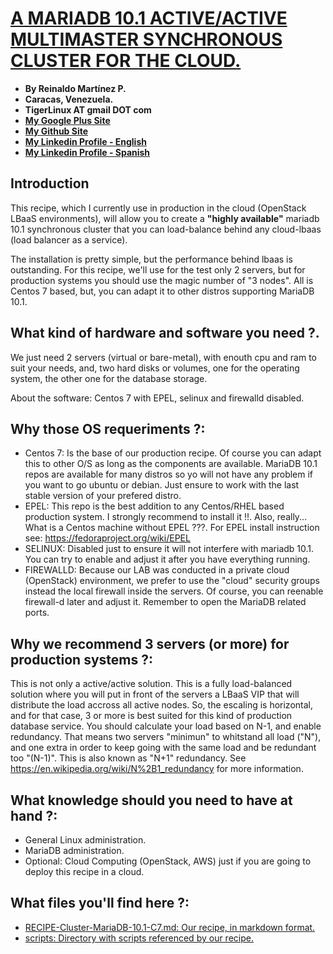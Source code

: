 # [A MARIADB 10.1 ACTIVE/ACTIVE MULTIMASTER SYNCHRONOUS CLUSTER FOR THE CLOUD.](http://tigerlinux.github.io)

- **By Reinaldo Martínez P.**
- **Caracas, Venezuela.**
- **TigerLinux AT gmail DOT com**
- **[My Google Plus Site](https://plus.google.com/+ReinaldoMartinez)**
- **[My Github Site](https://github.com/tigerlinux)**
- **[My Linkedin Profile - English](https://ve.linkedin.com/in/tigerlinux/en)**
- **[My Linkedin Profile - Spanish](https://ve.linkedin.com/in/tigerlinux/es)**


## Introduction

This recipe, which I currently use in production in the cloud (OpenStack LBaaS environments), will allow you to create a **"highly available"** mariadb 10.1 synchronous cluster that you can load-balance behind any cloud-lbaas (load balancer as a service).

The installation is pretty simple, but the performance behind lbaas is outstanding. For this recipe, we'll use for the test only 2 servers, but for production systems you should use the magic number of "3 nodes". All is Centos 7 based, but, you can adapt it to other distros supporting MariaDB 10.1.

## What kind of hardware and software you need ?.

We just need 2 servers (virtual or bare-metal), with enouth cpu and ram to suit your needs, and, two hard disks or volumes, one for the operating system, the other one for the database storage.

About the software: Centos 7 with EPEL, selinux and firewalld disabled.

## Why those OS requeriments ?:

* Centos 7: Is the base of our production recipe. Of course you can adapt this to other O/S as long as the components are available. MariaDB 10.1 repos are available for many distros so yo will not have any problem if you want to go ubuntu or debian. Just ensure to work with the last stable version of your prefered distro.
* EPEL: This repo is the best addition to any Centos/RHEL based production system. I strongly recommend to install it !!. Also, really... What is a Centos machine without EPEL ???. For EPEL install instruction see: https://fedoraproject.org/wiki/EPEL
* SELINUX: Disabled just to ensure it will not interfere with mariadb 10.1. You can try to enable and adjust it after you have everything running.
* FIREWALLD: Because our LAB was conducted in a private cloud (OpenStack) environment, we prefer to use the "cloud" security groups instead the local firewall inside the servers. Of course, you can reenable firewall-d later and adjust it. Remember to open the MariaDB related ports.

## Why we recommend 3 servers (or more) for production systems ?:

This is not only a active/active solution. This is a fully load-balanced solution where you will put in front of the servers a LBaaS VIP that will distribute the load accross all active nodes. So, the escaling is horizontal, and for that case, 3 or more is best suited for this kind of production database service. You should calculate your load based on N-1, and enable redundancy. That means two servers "minimun" to whitstand all load ("N"), and one extra in order to keep going with the same load and be redundant too "(N-1)". This is also known as "N+1" redundancy. See https://en.wikipedia.org/wiki/N%2B1_redundancy for more information.

## What knowledge should you need to have at hand ?:

* General Linux administration.
* MariaDB administration.
* Optional: Cloud Computing (OpenStack, AWS) just if you are going to deploy this recipe in a cloud.

## What files you'll find here ?:

* [RECIPE-Cluster-MariaDB-10.1-C7.md: Our recipe, in markdown format.](https://github.com/tigerlinux/tigerlinux-extra-recipes/blob/master/recipes/databases/mariadb-cluster-centos7/RECIPE-Cluster-MariaDB-10.1-C7.md "Our MariaDB Cluster Recipe")
* [scripts: Directory with scripts referenced by our recipe.](https://github.com/tigerlinux/tigerlinux-extra-recipes/tree/master/recipes/databases/mariadb-cluster-centos7/scripts "Our Recipe Support Scripts")

